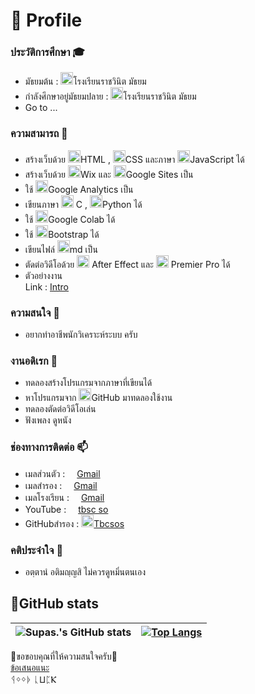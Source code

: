 # 📝 Profile
### ประวัติการศึกษา 🎓
+ มัธยมต้น : <img height=20px src="http://new.rnm.ac.th/wp-content/uploads/2015/12/rnm-logo-%E0%B8%82%E0%B8%AD%E0%B8%9A%E0%B8%82%E0%B8%B2%E0%B8%A7-1024x1024.png" />โรงเรียนราชวินิต มัธยม
+ กำลังศึกษาอยู่มัธยมปลาย : <img height=20px src="http://new.rnm.ac.th/wp-content/uploads/2015/12/rnm-logo-%E0%B8%82%E0%B8%AD%E0%B8%9A%E0%B8%82%E0%B8%B2%E0%B8%A7-1024x1024.png" />โรงเรียนราชวินิต มัธยม
+ Go to ...

### ความสามารถ 📍
+ สร้างเว็บด้วย
<img height=20px src="https://cdn.svgporn.com/logos/html-5.svg">HTML , 
<img height=20px src="https://cdn.svgporn.com/logos/css-3.svg" />CSS และภาษา
<img height=20px src="https://cdn.svgporn.com/logos/javascript.svg" />JavaScript ได้
+ สร้างเว็บด้วย 
<img height=20px src="https://upload.wikimedia.org/wikipedia/en/thumb/7/76/Wix.com_website_logo.svg/1200px-Wix.com_website_logo.svg.png" />Wix และ
<img height=20px src="https://upload.wikimedia.org/wikipedia/commons/thumb/1/1a/Google_Sites_2020_Logo.svg/1200px-Google_Sites_2020_Logo.svg.png" />Google Sites เป็น
+ ใช้ <img height=20px src="https://cdn.svgporn.com/logos/google-analytics.svg" />Google Analytics เป็น
+ เขียนภาษา <img height=20px src="https://raw.githubusercontent.com/gilbarbara/logos/9f0858601cc8543b51c8eea0722dbab4a7c7a1f9/logos/c.svg" /> C ,
<img height=20px src="https://cdn.svgporn.com/logos/python.svg" />Python ได้ 
+ ใช้
<img height=20px src="https://upload.wikimedia.org/wikipedia/commons/thumb/d/d0/Google_Colaboratory_SVG_Logo.svg/1600px-Google_Colaboratory_SVG_Logo.svg.png" />Google Colab ได้
+ ใช้ <img height=20px src="https://cdn.svgporn.com/logos/bootstrap.svg" />Bootstrap ได้
+ เขียนไฟล์ <img height=20px src="https://cdn.svgporn.com/logos/markdown.svg" />md เป็น
+ ตัดต่อวิดีโอด้วย 
<img height=20px src="https://encrypted-tbn0.gstatic.com/images?q=tbn:ANd9GcT3p9g0MIFlTG00s967wqwLvCr37Fhfv6mQdqswTxgfbnY9UG7Bx0YFz5L6&s=10" /> After Effect และ 
<img height=20px src="https://encrypted-tbn0.gstatic.com/images?q=tbn:ANd9GcQgrKesytPJjSeREwTo4jxyMGbpmXQZFTSl1w&usqp=CAU" /> Premier Pro ได้
 + ตัวอย่างงาน <br>
Link : [Intro](https://youtu.be/UUtZNjkFnlk)

### ความสนใจ 🔖
+ อยากทำอาชีพนักวิเคราะห์ระบบ ครับ

### งานอดิเรก 🥅
+ ทดลองสร้างโปรแกรมจากภาษาที่เขียนได้
+ หาโปรแกรมจาก 
<img height=20px src="https://cdn.svgporn.com/logos/github-icon.svg" />GitHub มาทดลองใช้งาน
+ ทดลองตัดต่อวิดีโอเล่น
+ ฟังเพลง ดูหนัง

### ช่องทางการติดต่อ 📫
+ เมลส่วนตัว : [ <img height=15px src="https://cdn.svgporn.com/logos/google-gmail.svg" />Gmail](mailto:bossgeeg123456@gmail.com)
+ เมลสำรอง : [ <img height=15px src="https://cdn.svgporn.com/logos/google-gmail.svg" />Gmail](mailto:tbcsso998@gmail.com)
+ เมลโรงเรียน : [ <img height=15px src="https://cdn.svgporn.com/logos/google-gmail.svg" />Gmail](mailto:22515@rnm.ac.th)
+ YouTube : [ <img height=15px src="https://cdn.svgporn.com/logos/youtube-icon.svg" />tbsc so](https://www.youtube.com/channel/UCG8G1Jv490HAaEzzK8mnL4A/videos)
+ GitHubสำรอง : [ <img height=20px src="https://cdn.svgporn.com/logos/github-icon.svg" />Tbcsos](https://github.com/Tbcsos)

### คติประจำใจ 🤍
+ อตฺตานํ อติมญฺญสิ ไม่ควรดูหมิ่นตนเอง


## 🌟GitHub stats
| ![Supas.'s GitHub stats](https://github-readme-stats.vercel.app/api?username=BoszGTec&show_icons=true&theme=tokyonight&bg_color=10,1a1b27,0a0d31&border_color=424a54) |[![Top Langs](https://github-readme-stats.vercel.app/api/top-langs/?username=BoszGTec&layout=compact&theme=tokyonight&bg_color=10,1a1b27,0a0d31&border_color=424a54)](https://github.com/BoszGTec) |
|----------|-------------|

🙏ขอขอบคุณที่ให้ความสนใจครับ🙏 <br>
[ข้อเสนอแนะ](https://formfacade.com/headless/116384025839853762093/home/form/1FAIpQLScKyvIEqslTkbSPqZ7At32wHE0_H9p3JaAAXemBcbazuPMK1w)
<br>ᛩᛜᛜᚧ ᚳⳘᛈⲔ

<!--ᛩᛜᛜᚧ ᚳⳘᛈⲔ-->
<!-- get ku -- >
<!--
**BoszGTec/BoszGTec** is a ✨ _special_ ✨ repository because its `README.md` (this file) appears on your GitHub profile.

Here are some ideas to get you started:

- 🔭 I’m currently working on ...
- 🌱 I’m currently learning ...
- 👯 I’m looking to collaborate on ...
- 🤔 I’m looking for help with ...
- 💬 Ask me about ...
- 📫 How to reach me: ...
- 😄 Pronouns: ...
- ⚡ Fun fact: ...
-->
